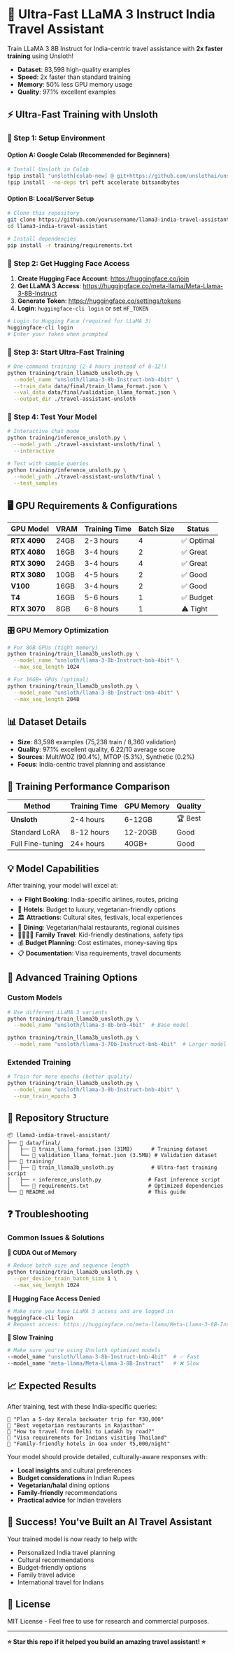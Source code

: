 # 🚀 Ultra-Fast LLaMA 3 Instruct India Travel Assistant

Train LLaMA 3 8B Instruct for India-centric travel assistance with **2x faster training** using Unsloth!

- **Dataset**: 83,598 high-quality examples
- **Speed**: 2x faster than standard training
- **Memory**: 50% less GPU memory usage
- **Quality**: 97.1% excellent examples

## ⚡ Ultra-Fast Training with Unsloth

### 🔧 Step 1: Setup Environment

#### Option A: Google Colab (Recommended for Beginners)
```bash
# Install Unsloth in Colab
!pip install "unsloth[colab-new] @ git+https://github.com/unslothai/unsloth.git"
!pip install --no-deps trl peft accelerate bitsandbytes
```

#### Option B: Local/Server Setup
```bash
# Clone this repository
git clone https://github.com/yourusername/llama3-india-travel-assistant
cd llama3-india-travel-assistant

# Install dependencies
pip install -r training/requirements.txt
```

### 🤗 Step 2: Get Hugging Face Access

1. **Create Hugging Face Account**: https://huggingface.co/join
2. **Get LLaMA 3 Access**: https://huggingface.co/meta-llama/Meta-Llama-3-8B-Instruct
3. **Generate Token**: https://huggingface.co/settings/tokens
4. **Login**: `huggingface-cli login` or set `HF_TOKEN`

```bash
# Login to Hugging Face (required for LLaMA 3)
huggingface-cli login
# Enter your token when prompted
```

### 🚀 Step 3: Start Ultra-Fast Training

```bash
# One-command training (2-4 hours instead of 8-12!)
python training/train_llama3b_unsloth.py \
  --model_name "unsloth/llama-3-8b-Instruct-bnb-4bit" \
  --train_data data/final/train_llama_format.json \
  --val_data data/final/validation_llama_format.json \
  --output_dir ./travel-assistant-unsloth
```

### 🧪 Step 4: Test Your Model

```bash
# Interactive chat mode
python training/inference_unsloth.py \
  --model_path ./travel-assistant-unsloth/final \
  --interactive

# Test with sample queries
python training/inference_unsloth.py \
  --model_path ./travel-assistant-unsloth/final \
  --test_samples
```

## 🖥️ GPU Requirements & Configurations

| GPU Model | VRAM | Training Time | Batch Size | Status |
|-----------|------|---------------|------------|--------|
| **RTX 4090** | 24GB | 2-3 hours | 4 | ✅ Optimal |
| **RTX 4080** | 16GB | 3-4 hours | 2 | ✅ Great |
| **RTX 3090** | 24GB | 3-4 hours | 4 | ✅ Great |
| **RTX 3080** | 10GB | 4-5 hours | 2 | ✅ Good |
| **V100** | 16GB | 3-4 hours | 2 | ✅ Good |
| **T4** | 16GB | 5-6 hours | 1 | ✅ Budget |
| **RTX 3070** | 8GB | 6-8 hours | 1 | ⚠️ Tight |

### 🎛️ GPU Memory Optimization

```bash
# For 8GB GPUs (tight memory)
python training/train_llama3b_unsloth.py \
  --model_name "unsloth/llama-3-8b-Instruct-bnb-4bit" \
  --max_seq_length 1024

# For 16GB+ GPUs (optimal)
python training/train_llama3b_unsloth.py \
  --model_name "unsloth/llama-3-8b-Instruct-bnb-4bit" \
  --max_seq_length 2048
```

## 📊 Dataset Details

- **Size**: 83,598 examples (75,238 train / 8,360 validation)
- **Quality**: 97.1% excellent quality, 6.22/10 average score  
- **Sources**: MultiWOZ (90.4%), MTOP (5.3%), Synthetic (0.2%)
- **Focus**: India-centric travel planning and assistance

## 🎯 Training Performance Comparison

| Method | Training Time | GPU Memory | Quality |
|--------|---------------|------------|---------|
| **Unsloth** | 2-4 hours | 6-12GB | 🏆 Best |
| Standard LoRA | 8-12 hours | 12-20GB | Good |
| Full Fine-tuning | 24+ hours | 40GB+ | Good |

## 💡 Model Capabilities

After training, your model will excel at:
- ✈️ **Flight Booking**: India-specific airlines, routes, pricing
- 🏨 **Hotels**: Budget to luxury, vegetarian-friendly options
- 🏛️ **Attractions**: Cultural sites, festivals, local experiences  
- 🍛 **Dining**: Vegetarian/halal restaurants, regional cuisines
- 👨‍👩‍👧‍👦 **Family Travel**: Kid-friendly destinations, safety tips
- 💰 **Budget Planning**: Cost estimates, money-saving tips
- 📋 **Documentation**: Visa requirements, travel documents

## 🔄 Advanced Training Options

### Custom Models
```bash
# Use different LLaMA 3 variants
python training/train_llama3b_unsloth.py \
  --model_name "unsloth/llama-3-8b-bnb-4bit"  # Base model

python training/train_llama3b_unsloth.py \
  --model_name "unsloth/llama-3-70b-Instruct-bnb-4bit"  # Larger model
```

### Extended Training
```bash
# Train for more epochs (better quality)
python training/train_llama3b_unsloth.py \
  --model_name "unsloth/llama-3-8b-Instruct-bnb-4bit" \
  --num_train_epochs 3
```

## 📁 Repository Structure

```
📦 llama3-india-travel-assistant/
├── 📁 data/final/
│   ├── 📄 train_llama_format.json (31MB)      # Training dataset
│   └── 📄 validation_llama_format.json (3.5MB) # Validation dataset
├── 📁 training/
│   ├── 🚀 train_llama3b_unsloth.py            # Ultra-fast training script
│   ├── ⚡ inference_unsloth.py               # Fast inference script
│   └── 📄 requirements.txt                   # Optimized dependencies
└── 📄 README.md                              # This guide
```

## ❓ Troubleshooting

### Common Issues & Solutions

**🚨 CUDA Out of Memory**
```bash
# Reduce batch size and sequence length
python training/train_llama3b_unsloth.py \
  --per_device_train_batch_size 1 \
  --max_seq_length 1024
```

**🚨 Hugging Face Access Denied**
```bash
# Make sure you have LLaMA 3 access and are logged in
huggingface-cli login
# Request access: https://huggingface.co/meta-llama/Meta-Llama-3-8B-Instruct
```

**🚨 Slow Training**
```bash
# Make sure you're using Unsloth optimized models
--model_name "unsloth/llama-3-8b-Instruct-bnb-4bit"  # ✅ Fast
--model_name "meta-llama/Meta-Llama-3-8B-Instruct"   # ❌ Slow
```

## 📈 Expected Results

After training, test with these India-specific queries:

```
🧪 "Plan a 5-day Kerala backwater trip for ₹30,000"
🧪 "Best vegetarian restaurants in Rajasthan"
🧪 "How to travel from Delhi to Ladakh by road?"
🧪 "Visa requirements for Indians visiting Thailand"
🧪 "Family-friendly hotels in Goa under ₹5,000/night"
```

Your model should provide detailed, culturally-aware responses with:
- **Local insights** and cultural preferences
- **Budget considerations** in Indian Rupees
- **Vegetarian/halal** dining options
- **Family-friendly** recommendations
- **Practical advice** for Indian travelers

## 🎉 Success! You've Built an AI Travel Assistant

Your trained model is now ready to help with:
- Personalized India travel planning
- Cultural recommendations  
- Budget-friendly options
- Family travel advice
- International travel for Indians

## 📄 License

MIT License - Feel free to use for research and commercial purposes.

---

**⭐ Star this repo if it helped you build an amazing travel assistant! ⭐** 